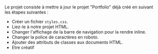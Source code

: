 Le projet consiste à mettre à jour le projet "Portfolio" déjà créé en suivant les étapes suivantes : 
- Créer un fichier `styles.css`.
- Liez-le à notre projet HTML.
- Changer l'affichage de la barre de navigation pour la rendre inline.
- Changer la police de caractères en roboto.
- Ajouter des attributs de classes aux documents HTML.
- Etre créatif
